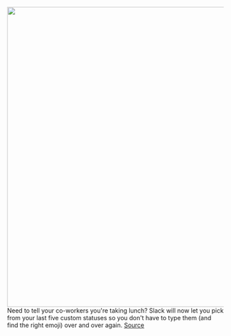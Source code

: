 <img src='https://cdn.vox-cdn.com/uploads/chorus_image/image/50858597/tldr-logo.1473954443.png' width='700px' /><br/>
Need to tell your co-workers you're taking lunch? Slack will now let you pick from your last five custom statuses so you don't have to type them (and find the right emoji) over and over again.
<a href='https://www.theverge.com/tldr/2020/9/8/20754403/slack-recent-set-status-no-repeat-typing-again'> Source <a/>